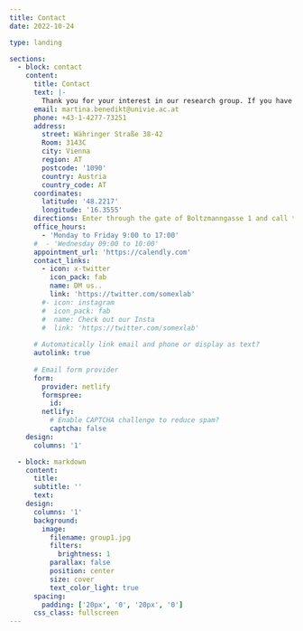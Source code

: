 ```yaml
---
title: Contact
date: 2022-10-24

type: landing

sections:
  - block: contact
    content:
      title: Contact
      text: |-
        Thank you for your interest in our research group. If you have any questions, comments, service requests or would like to collaborate with us, please don't hesitate to get in touch. You can reach us by providing your details below:
      email: martina.benedikt@univie.ac.at
      phone: +43-1-4277-73251
      address:
        street: Währinger Straße 38-42
        Room: 3143C
        city: Vienna
        region: AT
        postcode: '1090'
        country: Austria
        country_code: AT
      coordinates:
        latitude: '48.2217'
        longitude: '16.3555'
      directions: Enter through the gate of Boltzmanngasse 1 and call the contact number. Any of the group members will come to collect you.
      office_hours:
        - 'Monday to Friday 9:00 to 17:00'
      #  - 'Wednesday 09:00 to 10:00'
      appointment_url: 'https://calendly.com'
      contact_links:
        - icon: x-twitter
          icon_pack: fab
          name: DM us..
          link: 'https://twitter.com/somexlab'
        #- icon: instagram
        #  icon_pack: fab
        #  name: Check out our Insta
        #  link: 'https://twitter.com/somexlab'  
    
      # Automatically link email and phone or display as text?
      autolink: true
    
      # Email form provider
      form:
        provider: netlify
        formspree:
          id:
        netlify:
          # Enable CAPTCHA challenge to reduce spam?
          captcha: false
    design:
      columns: '1'

  - block: markdown
    content:
      title:
      subtitle: ''
      text:
    design:
      columns: '1'
      background:
        image: 
          filename: group1.jpg
          filters:
            brightness: 1
          parallax: false
          position: center
          size: cover
          text_color_light: true
      spacing:
        padding: ['20px', '0', '20px', '0']
      css_class: fullscreen
---
```

